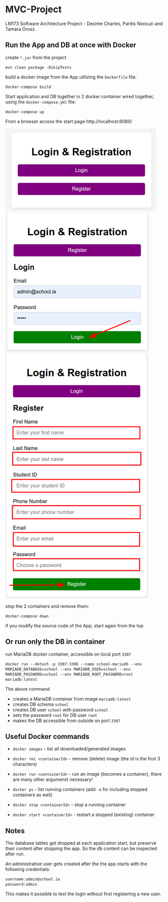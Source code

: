 # MVC-Project

LM173 Software Architecture Project - Desirèe Charles, Pardis Norouzi and Tamara Orosz. 

## Run the App and DB at once with Docker

create `*.jar` from the project 
```
mvn clean package -DskipTests
```
build a docker image from the App utilizing the `Dockerfile` file:
```
docker-compose build
```

Start application and DB together in 2 docker container wired together, using the `docker-compose.yml` file:
```
docker-compose up
```
From a browser access the start page http://localhost:8080/

![Login & Register](/doc/login-register.png)
![Login](/doc/login.png)
![Register](/doc/register.png)

stop the 2 containers and remove them:
```
docker-compose down
```
if you modify the source code of the App, start again from the top

## Or run only the DB in container
run MariaDB docker container, accessible on local port `3307`
```
docker run --detach -p 3307:3306 --name school-mariadb --env MARIADB_DATABASE=school --env MARIADB_USER=school --env MARIADB_PASSWORD=school --env MARIADB_ROOT_PASSWORD=root mariadb:latest
```
The above command
- creates a MariaDB container from image `mariadb:latest`
- creates DB schema `school`
- creates DB user `school` with password `school`
- sets the password `root` for DB user `root`
- makes the DB accessible from outside on port `3307`

## Useful Docker commands
- `docker images` - list all downloaded/generated images
- `docker rmi <containerId>` - remove (delete) image (the id is the first 3 characters)

- `docker run <containerId>` - run an image (becomes a container), there are many other argumenst necessary!
- `docker ps` - list running containers (add `-a` for including stopped containers as well)
- `docker stop <containerId>` - stop a running container
- `docker start <containerId>` - restart a stopped (existing) container

## Notes
The database tables get dropped at each application start, but preserve their content after stopping the app. So the db content can be inspected after run.

An administrative user gets created after the the app starts with the following credentials:
```
username:admin@school.ie
password:admin
```
This makes it possible to test the login without first registering a new user.